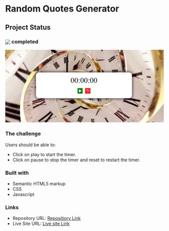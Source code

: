 # Random Quotes Generator

## Project Status

<h3><img align="center" height="30" src="https://user-images.githubusercontent.com/77252075/217149827-cfed2bf9-caf7-4e9b-806a-efd99d23c6c5.png"> completed</h3>

![stopWatchScreenShot](./images/ui-ss.png)

### The challenge

Users should be able to:

- Click on play to start the timer.
- Click on pause to stop the timer and reset to restart the timer. 

### Built with

- Semantic HTML5 markup
- CSS
- Javascript

### Links

- Repository URL: [Repositiory Link](https://github.com/svandu/stop-watch)
- Live Site URL: [Live site Link](https://stop-watch-three-chi.vercel.app/)
